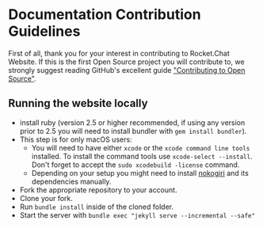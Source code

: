 # Documentation Contribution Guidelines

First of all, thank you for your interest in contributing to Rocket.Chat Website.
If this is the first Open Source project you will contribute to,
we strongly suggest reading GitHub's excellent guide
["Contributing to Open Source"](https://guides.github.com/activities/contributing-to-open-source/).

## Running the website locally

- install ruby (version 2.5 or higher recommended, if using any version prior to 2.5 you will need to install bundler with `gem install bundler`).
- This step is for only macOS users:
  - You will need to have either `xcode` or the `xcode command line tools` installed. To install the command tools use `xcode-select --install`. Don't forget to accept the `sudo xcodebuild -license` command.
  - Depending on your setup you might need to install [nokogiri](http://www.nokogiri.org/tutorials/installing_nokogiri.html) and its dependencies manually.
- Fork the appropriate repository to your account.
- Clone your fork.
- Run `bundle install` inside of the cloned folder.
- Start the server with `bundle exec "jekyll serve --incremental --safe"`

